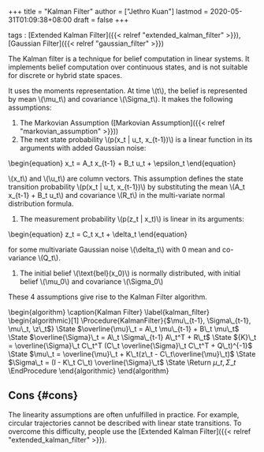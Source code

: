 +++
title = "Kalman Filter"
author = ["Jethro Kuan"]
lastmod = 2020-05-31T01:09:38+08:00
draft = false
+++

tags
: [Extended Kalman Filter]({{< relref "extended_kalman_filter" >}}), [Gaussian Filter]({{< relref "gaussian_filter" >}})

The Kalman filter is a technique for belief computation in linear
systems. It implements belief computation over continuous states, and
is not suitable for discrete or hybrid state spaces.

It uses the moments representation. At time \\(t\\), the belief is
represented by mean \\(\mu_t\\) and covariance \\(\Sigma_t\\). It makes the
following assumptions:

1.  The Markovian Assumption ([Markovian Assumption]({{< relref "markovian_assumption" >}}))
2.  The next state probability \\(p(x_t | u_t, x\_{t-1})\\) is a linear
    function in its arguments with added Gaussian noise:

\begin{equation}
x_t = A_t x\_{t-1} + B_t u_t + \epsilon_t
\end{equation}

\\(x_t\\) and \\(\u_t\\) are column vectors. This assumption defines the state
transition probability \\(p(x_t | u_t, x\_{t-1})\\) by substituting the
mean \\(A_t x\_{t-1} + B_t u_t\\) and covariance \\(R_t\\) in the multi-variate
normal distribution formula.

1.  The measurement probability \\(p(z_t | x_t)\\) is linear in its
    arguments:

\begin{equation}
z_t = C_t x_t + \delta_t
\end{equation}

for some multivariate Gaussian noise \\(\delta_t\\) with 0 mean and
co-variance \\(Q_t\\).

1.  The initial belief \\(\text{bel}(x_0)\\) is normally distributed, with
    initial belief \\(\mu_0\\) and covariance \\(\Sigma_0\\)

These 4 assumptions give rise to the Kalman Filter algorithm.

\begin{algorithm}
\caption{Kalman Filter}
\label{kalman_filter}
\begin{algorithmic}[1]
\Procedure{KalmanFilter}{$\mu\_{t-1}, \Sigma\_{t-1}, \mu\_t, \z\_t$}
\State $\overline{\mu}\_t = A\_t \mu\_{t-1} + B\_t \mu\_t$
\State $\overline{\Sigma}\_t = A\_t \Sigma\_{t-1} A\_t^T + R\_t$
\State ${K}\_t = \overline{\Sigma}\_t C\_t^T (C\_t \overline{\Sigma}\_t C\_t^T + Q\_t)^{-1}$
\State $\mu\_t = \overline{\mu}\_t + K\_t(z\_t - C\_t\overline{\mu}\_t)$
\State $\Sigma\_t = (I - K\_t C\_t) \overline{\Sigma}\_t$
\State \Return $\mu\_t, \Sigma\_t$
\EndProcedure
\end{algorithmic}
\end{algorithm}

## Cons {#cons}

The linearity assumptions are often unfulfilled in practice. For
example, circular trajectories cannot be described with linear state
transitions. To overcome this difficulty, people use the [Extended
Kalman Filter]({{< relref "extended_kalman_filter" >}}).
